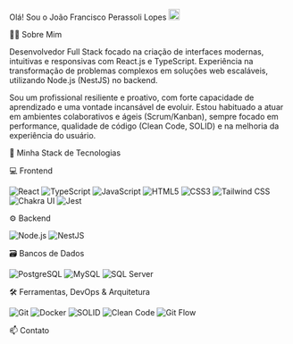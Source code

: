 Olá! Sou o João Francisco Perassoli Lopes <img src="https://raw.githubusercontent.com/kaueMarques/kaueMarques/master/hi.gif" height="20px">

👨‍💻 Sobre Mim

Desenvolvedor Full Stack focado na criação de interfaces modernas, intuitivas e responsivas com React.js e TypeScript. Experiência na transformação de problemas complexos em soluções web escaláveis, utilizando Node.js (NestJS) no backend.

Sou um profissional resiliente e proativo, com forte capacidade de aprendizado e uma vontade incansável de evoluir. Estou habituado a atuar em ambientes colaborativos e ágeis (Scrum/Kanban), sempre focado em performance, qualidade de código (Clean Code, SOLID) e na melhoria da experiência do usuário.

🚀 Minha Stack de Tecnologias

💻 Frontend

<img src="https://www.google.com/search?q=https://img.shields.io/badge/React-20232A%3Fstyle%3Dfor-the-badge%26logo%3Dreact%26logoColor%3D61DAFB" alt="React">
<img src="https://www.google.com/search?q=https://img.shields.io/badge/TypeScript-007ACC%3Fstyle%3Dfor-the-badge%26logo%3Dtypescript%26logoColor%3Dwhite" alt="TypeScript">
<img src="https://www.google.com/search?q=https://img.shields.io/badge/JavaScript-F7DF1E%3Fstyle%3Dfor-the-badge%26logo%3Djavascript%26logoColor%3Dblack" alt="JavaScript">
<img src="https://www.google.com/search?q=https://img.shields.io/badge/HTML5-E34F26%3Fstyle%3Dfor-the-badge%26logo%3Dhtml5%26logoColor%3Dwhite" alt="HTML5">
<img src="https://www.google.com/search?q=https://img.shields.io/badge/CSS3-1572B6%3Fstyle%3Dfor-the-badge%26logo%3Dcss3%26logoColor%3Dwhite" alt="CSS3">
<img src="https://www.google.com/search?q=https://img.shields.io/badge/Tailwind_CSS-38B2AC%3Fstyle%3Dfor-the-badge%26logo%3Dtailwind-css%26logoColor%3Dwhite" alt="Tailwind CSS">
<img src="https://www.google.com/search?q=https://img.shields.io/badge/Chakra_UI-319795%3Fstyle%3Dfor-the-badge%26logo%3Dchakra-ui%26logoColor%3Dwhite" alt="Chakra UI">
<img src="https://www.google.com/search?q=https://img.shields.io/badge/Jest-C21325%3Fstyle%3Dfor-the-badge%26logo%3Djest%26logoColor%3Dwhite" alt="Jest">

⚙️ Backend

<img src="https://www.google.com/search?q=https://img.shields.io/badge/Node.js-339933%3Fstyle%3Dfor-the-badge%26logo%3Dnode.js%26logoColor%3Dwhite" alt="Node.js">
<img src="https://www.google.com/search?q=https://img.shields.io/badge/NestJS-E0234E%3Fstyle%3Dfor-the-badge%26logo%3Dnestjs%26logoColor%3Dwhite" alt="NestJS">

🗃️ Bancos de Dados

<img src="https://www.google.com/search?q=https://img.shields.io/badge/PostgreSQL-316192%3Fstyle%3Dfor-the-badge%26logo%3Dpostgresql%26logoColor%3Dwhite" alt="PostgreSQL">
<img src="https://img.shields.io/badge/MySQL-4479A1?style=for-the-badge&logo=mysql&logoColor=white" alt="MySQL">
<img src="https://www.google.com/search?q=https://img.shields.io/badge/Microsoft_SQL_Server-CC2927%3Fstyle%3Dfor-the-badge%26logo%3Dmicrosoft-sql-server%26logoColor%3Dwhite" alt="SQL Server">

🛠️ Ferramentas, DevOps & Arquitetura

<img src="https://www.google.com/search?q=https://img.shields.io/badge/Git-F05032%3Fstyle%3Dfor-the-badge%26logo%3Dgit%26logoColor%3Dwhite" alt="Git">
<img src="https://www.google.com/search?q=https://img.shields.io/badge/Docker-2496ED%3Fstyle%3Dfor-the-badge%26logo%3Ddocker%26logoColor%3Dwhite" alt="Docker">
<img src="https://www.google.com/search?q=https://img.shields.io/badge/SOLID-black%3Fstyle%3Dfor-the-badge" alt="SOLID">
<img src="https://www.google.com/search?q=https://img.shields.io/badge/Clean_Code-black%3Fstyle%3Dfor-the-badge" alt="Clean Code">
<img src="https://www.google.com/search?q=https://img.shields.io/badge/Git_Flow-F05032%3Fstyle%3Dfor-the-badge%26logo%3Dgit" alt="Git Flow">

📫 Contato
